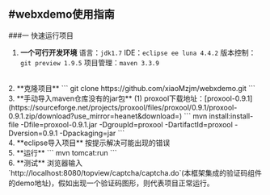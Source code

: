 #webxdemo使用指南
---
###一 快速运行项目
1. **一个可行开发环境**
语言：`jdk1.7`
IDE：`eclipse ee luna 4.4.2`
版本控制：`git preview 1.9.5`
项目管理：`maven 3.3.9`
<br>
2. **克隆项目**
```
git clone https://github.com/xiaoMzjm/webxdemo.git
```
<br>
3. **手动导入maven仓库没有的jar包**
(1) proxool下载地址：[proxool-0.9.1](https://sourceforge.net/projects/proxool/files/proxool/0.9.1/proxool-0.9.1.zip/download?use_mirror=heanet&download=)
```
mvn install:install-file -Dfile=proxool-0.9.1.jar -DgroupId=proxool -DartifactId=proxool -Dversion=0.9.1 -Dpackaging=jar
```
<br>
4. **eclipse导入项目**
按提示解决可能出现的错误
<br>
5. **运行**
```
mvn tomcat:run
```
 <br>
6. **测试**
浏览器输入`http://localhost:8080/topview/captcha/captcha.do`(本框架集成的验证码组件的demo地址)，假如出现一个验证码图形，则代表项目正常运行。

